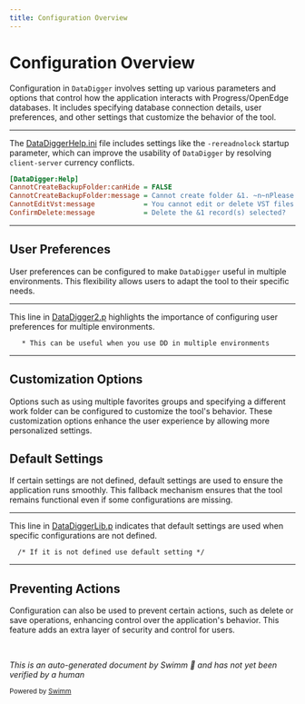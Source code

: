 ```yaml
---
title: Configuration Overview
---
```

# Configuration Overview

Configuration in <SwmToken path="DataDiggerHelp.ini" pos="1:1:1" line-data="[DataDigger:Help]">`DataDigger`</SwmToken> involves setting up various parameters and options that control how the application interacts with Progress/OpenEdge databases. It includes specifying database connection details, user preferences, and other settings that customize the behavior of the tool.

<SwmSnippet path="/DataDiggerHelp.ini" line="1">

---

The <SwmPath>[DataDiggerHelp.ini](DataDiggerHelp.ini)</SwmPath> file includes settings like the <SwmToken path="DataDiggerHelp.ini" pos="26:16:17" line-data="RereadNoLock:message             = You have not set the -rereadnolock startup parameter. This setting may increase the usability of DataDigger.~n~nFrom the progress help file:~n~nUse Reread Nolock ( -rereadnolock) to tell Progress that when it attempts to find a record with NO-LOCK, to re-read the record from the database, even if the record is already in a buffer. You can use this parameter to resolve client-server currency conflicts.">`-rereadnolock`</SwmToken> startup parameter, which can improve the usability of <SwmToken path="DataDiggerHelp.ini" pos="1:1:1" line-data="[DataDigger:Help]">`DataDigger`</SwmToken> by resolving <SwmToken path="DataDiggerHelp.ini" pos="26:145:147" line-data="RereadNoLock:message             = You have not set the -rereadnolock startup parameter. This setting may increase the usability of DataDigger.~n~nFrom the progress help file:~n~nUse Reread Nolock ( -rereadnolock) to tell Progress that when it attempts to find a record with NO-LOCK, to re-read the record from the database, even if the record is already in a buffer. You can use this parameter to resolve client-server currency conflicts.">`client-server`</SwmToken> currency conflicts.

```ini
[DataDigger:Help]
CannotCreateBackupFolder:canHide = FALSE
CannotCreateBackupFolder:message = Cannot create folder &1. ~n~nPlease check your settings.
CannotEditVst:message            = You cannot edit or delete VST files
ConfirmDelete:message            = Delete the &1 record(s) selected?
```

---

</SwmSnippet>

## User Preferences

User preferences can be configured to make <SwmToken path="DataDiggerHelp.ini" pos="1:1:1" line-data="[DataDigger:Help]">`DataDigger`</SwmToken> useful in multiple environments. This flexibility allows users to adapt the tool to their specific needs.

<SwmSnippet path="/DataDigger2.p" line="448">

---

This line in <SwmPath>[DataDigger2.p](DataDigger2.p)</SwmPath> highlights the importance of configuring user preferences for multiple environments.

```openedge abl
   * This can be useful when you use DD in multiple environments
```

---

</SwmSnippet>

## Customization Options

Options such as using multiple favorites groups and specifying a different work folder can be configured to customize the tool's behavior. These customization options enhance the user experience by allowing more personalized settings.

## Default Settings

If certain settings are not defined, default settings are used to ensure the application runs smoothly. This fallback mechanism ensures that the tool remains functional even if some configurations are missing.

<SwmSnippet path="/DataDiggerLib.p" line="1260">

---

This line in <SwmPath>[DataDiggerLib.p](DataDiggerLib.p)</SwmPath> indicates that default settings are used when specific configurations are not defined.

```openedge abl
  /* If it is not defined use default setting */
```

---

</SwmSnippet>

## Preventing Actions

Configuration can also be used to prevent certain actions, such as delete or save operations, enhancing control over the application's behavior. This feature adds an extra layer of security and control for users.

&nbsp;

*This is an auto-generated document by Swimm 🌊 and has not yet been verified by a human*

<SwmMeta version="3.0.0" repo-id="Z2l0aHViJTNBJTNBRGF0YURpZ2dlciUzQSUzQVBBUFA5Mg==" repo-name="DataDigger"><sup>Powered by [Swimm](/)</sup></SwmMeta>
